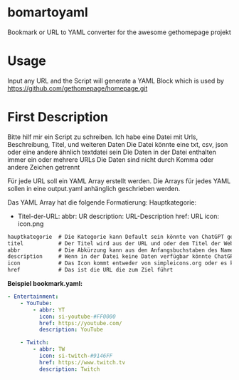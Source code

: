 # bomartoyaml
Bookmark or URL to YAML converter for the awesome gethomepage projekt

# Usage
Input any URL and the Script will generate a YAML Block which is used by https://github.com/gethomepage/homepage.git


# First Description

Bitte hilf mir ein Script zu schreiben.
Ich habe eine Datei mit Urls, Beschreibung, Titel, und weiteren Daten
Die Datei könnte eine txt, csv, json oder eine andere ähnlich textdatei sein
Die Daten in der Datei enthalten immer ein oder mehrere URLs
Die Daten sind nicht durch Komma oder andere Zeichen getrennt


Für jede URL soll ein YAML Array erstellt werden.
Die Arrays für jedes YAML sollen in eine output.yaml anhänglich geschrieben werden.

Das YAML Array hat die folgende Formatierung:
Hauptkategorie:
- Titel-der-URL:
    abbr: UR
    description: URL-Description
    href: URL
    icon: icon.png

```xml
hauptkategorie  # Die Kategorie kann Default sein könnte von ChatGPT gefüllt werden
titel           # Der Titel wird aus der URL und oder dem Titel der Webseite extrahiert
abbr            # Die Abkürzung kann aus den Anfangsbuchstaben des Namens oder der URL bestehen
description     # Wenn in der Datei keine Daten verfügbar könnte ChatGPT die Beschreibung erzeugen
icon            # Das Icon kommt entweder von simpleicons.org oder es könnte von ChatGPT erzeugt werden
href            # Das ist die URL die zum Ziel führt
```

**Beispiel bookmark.yaml:**
```yaml
- Entertainment:
    - YouTube:
        - abbr: YT
          icon: si-youtube-#FF0000
          href: https://youtube.com/
          description: YouTube

    - Twitch:
        - abbr: TW
          icon: si-twitch-#9146FF
          href: https://www.twitch.tv
          description: Twitch
```


